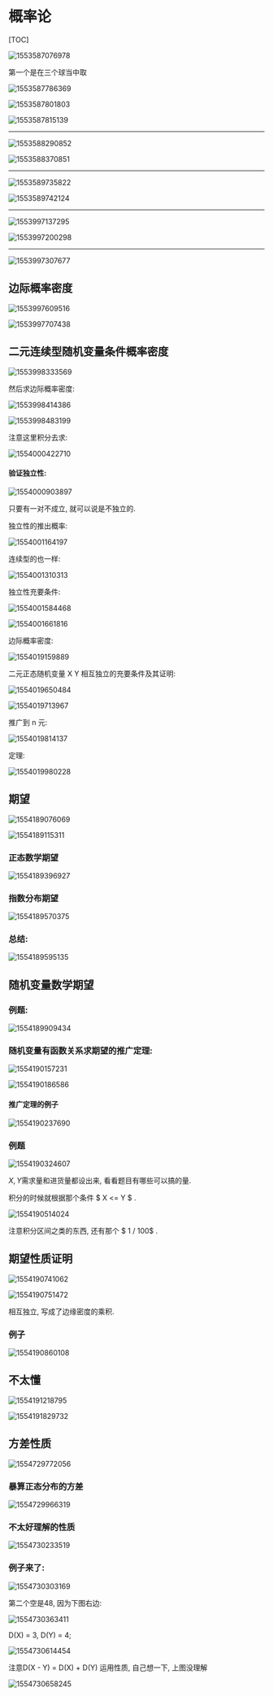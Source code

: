 # 概率论

[TOC]

![1553587076978](C:\Users\Kai\AppData\Roaming\Typora\typora-user-images\1553587076978.png)

第一个是在三个球当中取



![1553587786369](C:\Users\Kai\AppData\Roaming\Typora\typora-user-images\1553587786369.png)

![1553587801803](C:\Users\Kai\AppData\Roaming\Typora\typora-user-images\1553587801803.png)

![1553587815139](C:\Users\Kai\AppData\Roaming\Typora\typora-user-images\1553587815139.png)



------



![1553588290852](C:\Users\Kai\AppData\Roaming\Typora\typora-user-images\1553588290852.png)

![1553588370851](C:\Users\Kai\AppData\Roaming\Typora\typora-user-images\1553588374786.png)





----------------


![1553589735822](C:\Users\Kai\AppData\Roaming\Typora\typora-user-images\1553589735822.png)

![1553589742124](C:\Users\Kai\AppData\Roaming\Typora\typora-user-images\1553589742124.png)





---------------------------



![1553997137295](C:\Users\Kai\AppData\Roaming\Typora\typora-user-images\1553997137295.png)

![1553997200298](C:\Users\Kai\AppData\Roaming\Typora\typora-user-images\1553997200298.png)





----------------------



![1553997307677](C:\Users\Kai\AppData\Roaming\Typora\typora-user-images\1553997307677.png)

## 边际概率密度

![1553997609516](C:\Users\Kai\AppData\Roaming\Typora\typora-user-images\1553997609516.png)



![1553997707438](C:\Users\Kai\AppData\Roaming\Typora\typora-user-images\1553997707438.png)



## 二元连续型随机变量条件概率密度

![1553998333569](C:\Users\Kai\AppData\Roaming\Typora\typora-user-images\1553998333569.png)

然后求边际概率密度:

![1553998414386](C:\Users\Kai\AppData\Roaming\Typora\typora-user-images\1553998414386.png)



![1553998483199](C:\Users\Kai\AppData\Roaming\Typora\typora-user-images\1553998483199.png)

注意这里积分去求:

![1554000422710](C:\Users\Kai\AppData\Roaming\Typora\typora-user-images\1554000422710.png)

#### 验证独立性:

![1554000903897](C:\Users\Kai\AppData\Roaming\Typora\typora-user-images\1554000903897.png)

只要有一对不成立, 就可以说是不独立的.

独立性的推出概率:

![1554001164197](C:\Users\Kai\AppData\Roaming\Typora\typora-user-images\1554001164197.png)

连续型的也一样:

![1554001310313](C:\Users\Kai\AppData\Roaming\Typora\typora-user-images\1554001310313.png)



独立性充要条件:

![1554001584468](C:\Users\Kai\AppData\Roaming\Typora\typora-user-images\1554001584468.png)

![1554001661816](C:\Users\Kai\AppData\Roaming\Typora\typora-user-images\1554001661816.png)



边际概率密度:

![1554019159889](C:\Users\Kai\AppData\Roaming\Typora\typora-user-images\1554019159889.png)

二元正态随机变量 X Y 相互独立的充要条件及其证明:

![1554019650484](C:\Users\Kai\AppData\Roaming\Typora\typora-user-images\1554019650484.png)

![1554019713967](C:\Users\Kai\AppData\Roaming\Typora\typora-user-images\1554019713967.png)

推广到 n 元:

![1554019814137](C:\Users\Kai\AppData\Roaming\Typora\typora-user-images\1554019814137.png)



定理:

![1554019980228](C:\Users\Kai\AppData\Roaming\Typora\typora-user-images\1554019980228.png)







## 期望

![1554189076069](C:\Users\Kai\AppData\Roaming\Typora\typora-user-images\1554189076069.png)

![1554189115311](C:\Users\Kai\AppData\Roaming\Typora\typora-user-images\1554189115311.png)



### 正态数学期望

![1554189396927](C:\Users\Kai\AppData\Roaming\Typora\typora-user-images\1554189396927.png)

### 指数分布期望

![1554189570375](C:\Users\Kai\AppData\Roaming\Typora\typora-user-images\1554189570375.png)

### 总结:

![1554189595135](C:\Users\Kai\AppData\Roaming\Typora\typora-user-images\1554189595135.png)



## 随机变量数学期望

### 例题:

![1554189909434](C:\Users\Kai\AppData\Roaming\Typora\typora-user-images\1554189909434.png)



### 随机变量有函数关系求期望的推广定理:

![1554190157231](C:\Users\Kai\AppData\Roaming\Typora\typora-user-images\1554190157231.png)

![1554190186586](C:\Users\Kai\AppData\Roaming\Typora\typora-user-images\1554190186586.png)

#### 推广定理的例子

![1554190237690](C:\Users\Kai\AppData\Roaming\Typora\typora-user-images\1554190237690.png)

### 例题

![1554190324607](C:\Users\Kai\AppData\Roaming\Typora\typora-user-images\1554190324607.png)

$X, Y$需求量和进货量都设出来, 看看题目有哪些可以搞的量.

积分的时候就根据那个条件 $ X <= Y $ .

![1554190514024](C:\Users\Kai\AppData\Roaming\Typora\typora-user-images\1554190514024.png)

注意积分区间之类的东西, 还有那个 $ 1 / 100$ .



## 期望性质证明

![1554190741062](C:\Users\Kai\AppData\Roaming\Typora\typora-user-images\1554190741062.png)

![1554190751472](C:\Users\Kai\AppData\Roaming\Typora\typora-user-images\1554190751472.png)

相互独立, 写成了边缘密度的乘积.

### 例子

![1554190860108](C:\Users\Kai\AppData\Roaming\Typora\typora-user-images\1554190860108.png)

## 不太懂

![1554191218795](C:\Users\Kai\AppData\Roaming\Typora\typora-user-images\1554191218795.png)

![1554191829732](C:\Users\Kai\AppData\Roaming\Typora\typora-user-images\1554191829732.png)







## 方差性质

![1554729772056](C:\Users\Kai\AppData\Roaming\Typora\typora-user-images\1554729772056.png)

### 暴算正态分布的方差

![1554729966319](C:\Users\Kai\AppData\Roaming\Typora\typora-user-images\1554729966319.png)

### 不太好理解的性质

![1554730233519](C:\Users\Kai\AppData\Roaming\Typora\typora-user-images\1554730233519.png)

### 例子来了:

![1554730303169](C:\Users\Kai\AppData\Roaming\Typora\typora-user-images\1554730303169.png)

第二个空是48, 因为下图右边:

![1554730363411](C:\Users\Kai\AppData\Roaming\Typora\typora-user-images\1554730363411.png)

D(X) = 3, D(Y) = 4;

![1554730614454](C:\Users\Kai\AppData\Roaming\Typora\typora-user-images\1554730614454.png)

注意D(X - Y) = D(X) + D(Y) 运用性质, 自己想一下, 上图没理解



![1554730658245](C:\Users\Kai\AppData\Roaming\Typora\typora-user-images\1554730658245.png)





